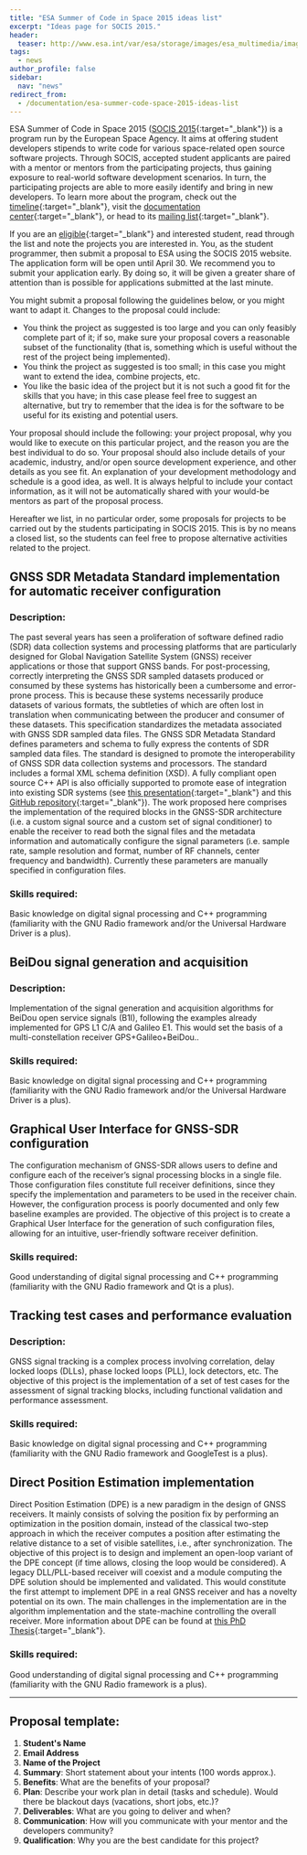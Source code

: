 ```yaml
---
title: "ESA Summer of Code in Space 2015 ideas list"
excerpt: "Ideas page for SOCIS 2015."
header:
  teaser: http://www.esa.int/var/esa/storage/images/esa_multimedia/images/2015/03/socis/15309314-1-eng-GB/SOCIS_large.jpg
tags:
  - news
author_profile: false
sidebar:
  nav: "news"
redirect_from:
  - /documentation/esa-summer-code-space-2015-ideas-list
---
```


ESA Summer of Code in Space 2015 ([SOCIS 2015](http://sophia.estec.esa.int/socis2015/){:target="_blank"}) is a program run by the European Space Agency. It aims at offering student developers stipends to write code for various space-related open source software projects. Through SOCIS, accepted student applicants are paired with a mentor or mentors from the participating projects, thus gaining exposure to real-world software development scenarios. In turn, the participating projects are able to more easily identify and bring in new developers. To learn more about the program, check out the [timeline](http://sophia.estec.esa.int/socis2015/timeline){:target="_blank"}, visit the [documentation center](http://sophia.estec.esa.int/socis2015/documentation_center){:target="_blank"}, or head to its [mailing list](https://groups.google.com/forum/#!forum/esa-socis){:target="_blank"}.

If you are an [eligible](http://sophia.estec.esa.int/socis2015/?q=faq#socis_elig_student_who){:target="_blank"} and interested student, read through the list and note the projects you are interested in. You, as the student programmer, then submit a proposal to ESA using the SOCIS 2015 website. The application form will be open until April 30. We recommend you to submit your application early. By doing so, it will be given a greater share of attention than is possible for applications submitted at the last minute.

You might submit a proposal following the guidelines below, or you might want to adapt it. Changes to the proposal could include:

  * You think the project as suggested is too large and you can only feasibly complete part of it; if so, make sure your proposal covers a reasonable subset of the functionality (that is, something which is useful without the rest of the project being implemented).
  * You think the project as suggested is too small; in this case you might want to extend the idea, combine projects, etc.
  * You like the basic idea of the project but it is not such a good fit for the skills that you have; in this case please feel free to suggest an alternative, but try to remember that the idea is for the software to be useful for its existing and potential users.

Your proposal should include the following: your project proposal, why you would like to execute on this particular project, and the reason you are the best individual to do so. Your proposal should also include details of your academic, industry, and/or open source development experience, and other details as you see fit. An explanation of your development methodology and schedule is a good idea, as well. It is always helpful to include your contact information, as it will not be automatically shared with your would-be mentors as part of the proposal process.

Hereafter we list, in no particular order, some proposals for projects to be carried out by the students participating in SOCIS 2015. This is by no means a closed list, so the students can feel free to propose alternative activities related to the project.

## GNSS SDR Metadata Standard implementation for automatic receiver configuration

### Description:

The past several years has seen a proliferation of software defined radio (SDR) data collection systems and processing platforms that are particularly designed for Global Navigation Satellite System (GNSS) receiver applications or those that support GNSS bands. For post-processing, correctly interpreting the GNSS SDR sampled datasets produced or consumed by these systems has historically been a cumbersome and error-prone process. This is because these systems necessarily produce datasets of various formats, the subtleties of which are often lost in translation when communicating between the producer and consumer of these datasets. This specification standardizes the metadata associated with GNSS SDR sampled data files. The GNSS SDR Metadata Standard defines parameters and schema to fully express the contents of SDR sampled data files. The standard is designed to promote the interoperability of GNSS SDR data collection systems and processors. The standard includes a formal XML schema definition (XSD). A fully compliant open source C++ API is also officially supported to promote ease of integration into existing SDR systems (see [this presentation](http://www.ion.org/governance/upload/SDRWG-Report-1-25-15.pdf){:target="_blank"} and this [GitHub repository](https://github.com/IonMetadataWorkingGroup){:target="_blank"}). The work proposed here comprises the implementation of the required blocks in the GNSS-SDR architecture (i.e. a custom signal source and a custom set of signal conditioner) to enable the receiver to read both the signal files and the metadata information and automatically configure the signal parameters (i.e. sample rate, sample resolution and format, number of RF channels, center frequency and bandwidth). Currently these parameters are manually specified in configuration files.

### Skills required:

Basic knowledge on digital signal processing and C++ programming (familiarity with the GNU Radio framework and/or the Universal Hardware Driver is a plus).


## BeiDou signal generation and acquisition

### Description:

Implementation of the signal generation and acquisition algorithms for BeiDou open service signals (B1I), following the examples already implemented for GPS L1 C/A and Galileo E1. This would set the basis of a multi-constellation receiver GPS+Galileo+BeiDou..


### Skills required:

Basic knowledge on digital signal processing and C++ programming (familiarity with the GNU Radio framework and/or the Universal Hardware Driver is a plus).


## Graphical User Interface for GNSS-SDR configuration

The configuration mechanism of GNSS-SDR allows users to define and configure each of the receiver’s signal processing blocks in a single file. Those configuration files constitute full receiver definitions, since they specify the implementation and parameters to be used in the receiver chain. However, the configuration process is poorly documented and only few baseline examples are provided. The objective of this project is to create a Graphical User Interface for the generation of such configuration files, allowing for an intuitive, user-friendly software receiver definition.

### Skills required:

Good understanding of digital signal processing and C++ programming (familiarity with the GNU Radio framework and Qt is a plus).


## Tracking test cases and performance evaluation

### Description:

GNSS signal tracking is a complex process involving correlation, delay locked loops (DLLs), phase locked loops (PLL), lock detectors, etc. The objective of this project is the implementation of a set of test cases for the assessment of signal tracking blocks, including functional validation and performance assessment.

### Skills required:

Basic knowledge on digital signal processing and C++ programming (familiarity with the GNU Radio framework and GoogleTest is a plus).

## Direct Position Estimation implementation

Direct Position Estimation (DPE) is a new paradigm in the design of GNSS receivers. It mainly consists of solving the position fix by performing an optimization in the position domain, instead of the classical two-step approach in which the receiver computes a position after estimating the relative distance to a set of visible satellites, i.e., after synchronization. The objective of this project is to design and implement an open-loop variant of the DPE concept (if time allows, closing the loop would be considered). A legacy DLL/PLL-based receiver will coexist and a module computing the DPE solution should be implemented and validated. This would constitute the first attempt to implement DPE in a real GNSS receiver and has a novelty potential on its own. The main challenges in the implementation are in the algorithm implementation and the state-machine controlling the overall receiver. More information about DPE can be found at [this PhD Thesis](http://theses.eurasip.org/theses/310/bayesian-signal-processing-techniques-for-gnss/download/){:target="_blank"}.

### Skills required:

Good understanding of digital signal processing and C++ programming (familiarity with the GNU Radio framework is a plus).


--------

## Proposal template:

  1. **Student's Name**
  2. **Email Address**
  3. **Name of the Project**
  4. **Summary**: Short statement about your intents (100 words approx.).
  5. **Benefits**: What are the benefits of your proposal?
  6. **Plan**: Describe your work plan in detail (tasks and schedule). Would there be blackout days (vacations, short jobs, etc.)?
  7. **Deliverables**: What are you going to deliver and when?
  8. **Communication**: How will you communicate with your mentor and the developers community?
  9. **Qualification**: Why you are the best candidate for this project?

